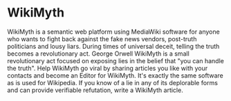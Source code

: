 # WikiMyth
WikiMyth is a semantic web platform using MediaWiki software for anyone who wants to fight back against the fake news vendors, post-truth politicians and lousy liars.
During times of universal deceit, telling the truth becomes a revolutionary act. George Orwell
WikiMyth is a small revolutionary act focused on exposing lies in the belief that "you can handle the truth".
Help WikiMyth go viral by sharing articles you like with your contacts and become an Editor for WikiMyth. It's exactly the same software as is used for Wikipedia. If you know of a lie in any of its deplorable forms and can provide verifiable refutation, write a WikiMyth article.
